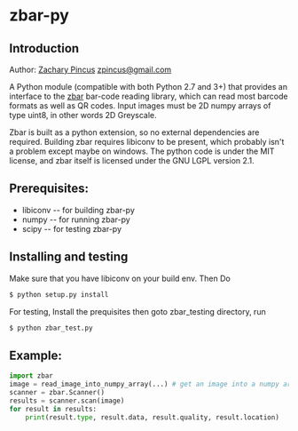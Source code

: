 # zbar-py

## Introduction
Author: [Zachary Pincus](http://zplab.wustl.edu) <zpincus@gmail.com>

A Python module (compatible with both Python 2.7 and 3+) that provides an interface to the [zbar](http://zbar.sourceforge.net) bar-code reading library, which can read most barcode formats as well as QR codes. Input images must be 2D numpy arrays of type uint8, in other words 2D Greyscale.

Zbar is built as a python extension, so no external dependencies are required. Building zbar requires libiconv to be present, which probably isn't a problem except maybe on windows. The python code is under the MIT license, and zbar itself is licensed under the GNU LGPL version 2.1.

## Prerequisites:
* libiconv -- for building zbar-py
* numpy -- for running zbar-py
* scipy -- for testing zbar-py

## Installing and testing
Make sure that you have libiconv on your build env.
Then Do

```bash
$ python setup.py install

```

For testing, Install the prequisites then goto zbar_testing directory, run

```bash
$ python zbar_test.py

```

## Example:
```python
import zbar
image = read_image_into_numpy_array(...) # get an image into a numpy array
scanner = zbar.Scanner()
results = scanner.scan(image)
for result in results:
    print(result.type, result.data, result.quality, result.location)
```